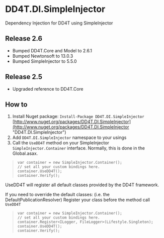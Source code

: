 # DD4T.DI.SimpleInjector
Dependency Injection for DD4T using SimpleInjector

## Release 2.6

- Bumped DD4T.Core and Model to 2.6.1 
- Bumped Newtonsoft to 13.0.3
- Bumped SimpleInjector to 5.5.0

## Release 2.5

- Upgraded reference to DD4T.Core


## How to 

1. Install Nuget package: `Install-Package DD4T.DI.SimpleInjector` [http://www.nuget.org/packages/DD4T.DI.SimpleInjector](http://www.nuget.org/packages/DD4T.DI.SimpleInjector "DD4T.DI.SimpleInjector")
2. Add `DD4T.DI.SimpleInjector` namespace to your usings
3. Call the `UseDD4T` method on your SimpleInjector `SimpleInjector.Container` interface. Normally, this is done in the Global.asax.

>     var container = new SimpleInjector.Container();
>     // set all your custom bindings here.
>     container.UseDD4T();
>     container.Verify();


UseDD4T will register all default classes provided by the DD4T framework.

If you need to override the default classes: (i.e. the DefaultPublicationResolver) Register your class before the method call `UseDD4T`

>     var container = new SimpleInjector.Container();
>     // set all your custom bindings here.
>     container.Register<ILogger, FileLogger>(Lifestyle.Singleton);
>     container.UseDD4T();
>     container.Verify();


